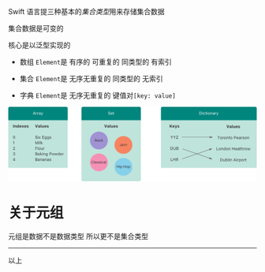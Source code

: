 Swift 语言提三种基本的*集合类型*用来存储集合数据

集合数据是可变的

核心是以泛型实现的

- 数组 `Element`是 有序的 可重复的 同类型的 有索引

- 集合  `Element`是 无序无重复的  同类型的 无索引

- 字典  `Element`是 无序无重复的 键值对`[key: value]`

![4-CollectionTypes-5](./Resources/4-CollectionTypes-5.png)

# 关于元组

元组是数据不是数据类型 所以更不是集合类型

---

以上